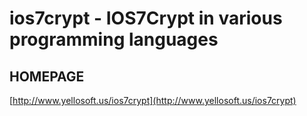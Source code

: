 # ios7crypt - IOS7Crypt in various programming languages

## HOMEPAGE

[http://www.yellosoft.us/ios7crypt](http://www.yellosoft.us/ios7crypt)

